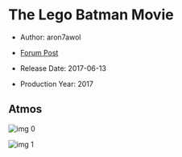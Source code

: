 # The Lego Batman Movie

* Author: aron7awol

* [Forum Post](https://www.avsforum.com/threads/bass-eq-for-filtered-movies.2995212/post-56865568)

* Release Date: 2017-06-13
* Production Year: 2017

## Atmos

![img 0](https://i.imgur.com/mjiWtR5.jpg)

![img 1](https://i.imgur.com/06AGAVL.png)

